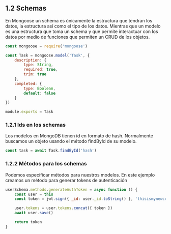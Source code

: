 ## 1.2 Schemas

En Mongoose un schema es únicamente la estructura que tendran los datos,
la estructura así como el tipo de los datos. Mientras que un modelo es
una estructura que toma un schema y que permite interactuar con los
datos por medio de funciones que permiten un CRUD de los objetos.

``` javascript
const mongoose = require('mongoose')

const Task = mongoose.model('Task', {
    description: {
        type: String,
        required: true,
        trim: true
    },
    completed: {
        type: Boolean,
        default: false
    }
})

module.exports = Task
```

### 1.2.1 Ids en los schemas

Los modelos en MongoDB tienen id en formato de hash. Normalmente
buscamos un objeto usando el método findById de su modelo.

``` javascript
const task = await Task.findById('hash')
```

### 1.2.2 Métodos para los schemas

Podemos especificar métodos para nuestros modelos. En este ejemplo
creamos un método para generar tokens de autenticación

``` javascript
userSchema.methods.generateAuthToken = async function () {
    const user = this
    const token = jwt.sign({ _id: user._id.toString() }, 'thisismynewcourse')

    user.tokens = user.tokens.concat({ token })
    await user.save()

    return token
}
```